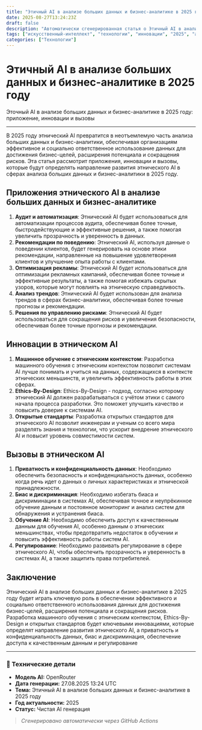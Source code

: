 ```yaml
---
title: "Этичный AI в анализе больших данных и бизнес-аналитике в 2025 году"
date: 2025-08-27T13:24:23Z
draft: false
description: "Автоматически сгенерированная статья о Этичный AI в анализе больших данных и бизнес-аналитике в 2025 году"
tags: ["искусственный-интеллект", "технологии", "инновации", "2025", "ai"]
categories: ["Технологии"]
---
```


# Этичный AI в анализе больших данных и бизнес-аналитике в 2025 году



 Эточный AI в анализе больших данных и бизнес-аналитике в 2025 году: приложение, инновации и вызовы

-------------------------------------------------------------------------------------------------------------------------------------------------------------------------------------------------------------------------------------------------------------------------------------------------------------------------------------------------------------------------------------------------------------------------------------------------------------------------------------------------------------------------------------------------------------------------------

В 2025 году этнический AI превратится в неотъемлемую часть анализа больших данных и бизнес-аналитики, обеспечивая организациям эффективное и социально ответственное использование данных для достижения бизнес-целей, расширения потенциала и сокращения рисков. Эта статья рассмотрит приложения, инновации и вызовы, которые будут определять направление развития этнического AI в сферах анализа больших данных и бизнес-аналитики в 2025 году.

Приложения этнического AI в анализе больших данных и бизнес-аналитике
-------------------------------------------------------------------------

1. **Аудит и автоматизация**: Этнический AI будет использоваться для автоматизации процессов аудита, обеспечивая более точные, быстродействующие и эффективные решения, а также помогая увеличить прозрачность и уверенность в данных.
2. **Рекомендации по поведению**: Этнический AI, используя данные о поведении клиентов, будет генерировать на основе этики рекомендации, направленные на повышение удовлетворения клиентов и улучшение опыта работы с клиентами.
3. **Оптимизация рекламы**: Этнический AI будет использоваться для оптимизации рекламных кампаний, обеспечивая более точные и эффективные результаты, а также помогая избежать скрытых узоров, которые могут повлиять на этническую справедливость.
4. **Анализ трендов**: Этнический AI будет использован для анализа трендов в сферах бизнес-аналитики, обеспечивая более точные прогнозы и рекомендации.
5. **Решения по управлению рисками**: Этнический AI будет использоваться для сокращения рисков и увеличения безопасности, обеспечивая более точные прогнозы и рекомендации.

Инновации в этническом AI
-------------------------

1. **Машинное обучение с этническим контекстом**: Разработка машинного обучения с этническим контекстом позволит системам AI лучше понимать и учиться на данных, содержащихся в контексте этнических меньшинств, и увеличить эффективность работы в этих сферах.
2. **Ethics-By-Design**: Ethics-By-Design - подход, согласно которому этнический AI должен разрабатываться с учётом этики с самого начала процесса разработки. Это поможет улучшить качество и повысить доверие к системам AI.
3. **Открытые стандарты**: Разработка открытых стандартов для этнического AI позволит инженерам и ученым со всего мира разделять знания и технологии, что ускорит внедрение этнического AI и повысит уровень совместимости систем.

Вызовы в этническом AI
-----------------------

1. **Приватность и конфиденциальность данных**: Необходимо обеспечить безопасность и конфиденциальность данных, особенно когда речь идет о данных о личных характеристиках и этнической принадлежности.
2. **Биас и дискриминация**: Необходимо избегать биаса и дискриминации в системах AI, обеспечивая точное и неупрёкинное обучение данным и постоянное мониторинг и анализ систем для обнаружения и устранения биаса.
3. **Обучение AI**: Необходимо обеспечить доступ к качественным данным для обучения AI, особенно данным о этнических меньшинствах, чтобы предотвратить недостаток в обучении и повысить эффективность работы систем AI.
4. **Регулирование**: Необходимо развивать регулирование в сфере этнического AI, чтобы обеспечить прозрачность и уверенность в системах AI, а также защитить права потребителей.

Заключение
----------

Этнический AI в анализе больших данных и бизнес-аналитике в 2025 году будет играть ключевую роль в обеспечении эффективного и социально ответственного использования данных для достижения бизнес-целей, расширения потенциала и сокращения рисков. Разработка машинного обучения с этническим контекстом, Ethics-By-Design и открытых стандартов будет ключевыми инновациями, которые определят направление развития этнического AI, а приватность и конфиденциальность данных, биас и дискриминация, обеспечение доступа к качественным данным и регулирование

---

### 🔧 Технические детали

- **Модель AI:** OpenRouter
- **Дата генерации:** 27.08.2025 13:24 UTC
- **Тема:** Этичный AI в анализе больших данных и бизнес-аналитике в 2025 году
- **Год актуальности:** 2025
- **Статус:** Чистая AI генерация

> *Сгенерировано автоматически через GitHub Actions*

